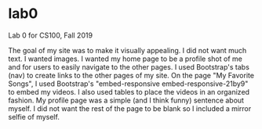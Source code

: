 # lab0
Lab 0 for CS100, Fall 2019

The goal of my site was to make it visually appealing. I did not want much text. I wanted images. I wanted my home page to be a profile shot of me and for users to easily navigate to the other pages. I used Bootstrap's tabs (nav) to create links to the other pages of my site. On the page "My Favorite Songs", I used Bootstrap's "embed-responsive embed-responsive-21by9" to embed my videos. I also used tables to place the videos in an organized fashion. My profile page was a simple (and I think funny) sentence about myself. I did not want the rest of the page to be blank so I included a mirror selfie of myself.